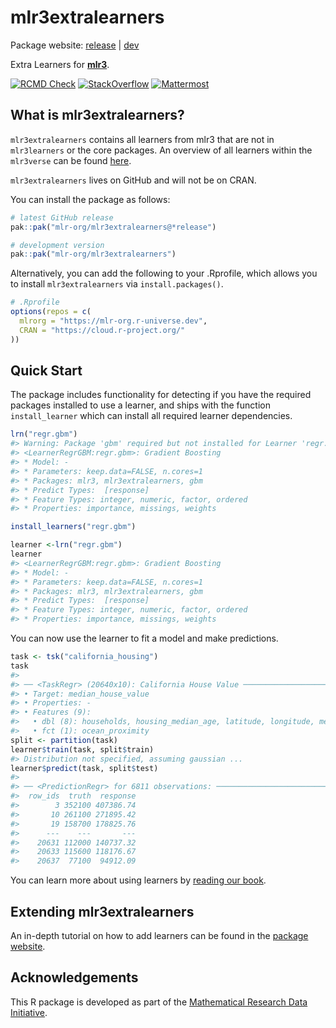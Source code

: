 
# mlr3extralearners

Package website: [release](https://mlr3extralearners.mlr-org.com/) \|
[dev](https://mlr3extralearners.mlr-org.com/dev/)

Extra Learners for **[mlr3](https://github.com/mlr-org/mlr3/)**.

<!-- badges: start -->

[![RCMD
Check](https://github.com/mlr-org/mlr3extralearners/actions/workflows/rcmdcheck.yml/badge.svg)](https://github.com/mlr-org/mlr3extralearners/actions/workflows/rcmdcheck.yml)
[![StackOverflow](https://img.shields.io/badge/stackoverflow-mlr3-orange.svg)](https://stackoverflow.com/questions/tagged/mlr3)
[![Mattermost](https://img.shields.io/badge/chat-mattermost-orange.svg)](https://lmmisld-lmu-stats-slds.srv.mwn.de/mlr_invite/)
<!-- badges: end -->

## What is mlr3extralearners?

`mlr3extralearners` contains all learners from mlr3 that are not in
`mlr3learners` or the core packages. An overview of all learners within
the `mlr3verse` can be found [here](https://mlr-org.com/learners.html).

`mlr3extralearners` lives on GitHub and will not be on CRAN.

You can install the package as follows:

``` r
# latest GitHub release
pak::pak("mlr-org/mlr3extralearners@*release")

# development version
pak::pak("mlr-org/mlr3extralearners")
```

Alternatively, you can add the following to your .Rprofile, which allows
you to install `mlr3extralearners` via `install.packages()`.

``` r
# .Rprofile
options(repos = c(
  mlrorg = "https://mlr-org.r-universe.dev",
  CRAN = "https://cloud.r-project.org/"
))
```

## Quick Start

The package includes functionality for detecting if you have the
required packages installed to use a learner, and ships with the
function `install_learner` which can install all required learner
dependencies.

``` r
lrn("regr.gbm")
#> Warning: Package 'gbm' required but not installed for Learner 'regr.gbm'
#> <LearnerRegrGBM:regr.gbm>: Gradient Boosting
#> * Model: -
#> * Parameters: keep.data=FALSE, n.cores=1
#> * Packages: mlr3, mlr3extralearners, gbm
#> * Predict Types:  [response]
#> * Feature Types: integer, numeric, factor, ordered
#> * Properties: importance, missings, weights

install_learners("regr.gbm")

learner <-lrn("regr.gbm")
learner
#> <LearnerRegrGBM:regr.gbm>: Gradient Boosting
#> * Model: -
#> * Parameters: keep.data=FALSE, n.cores=1
#> * Packages: mlr3, mlr3extralearners, gbm
#> * Predict Types:  [response]
#> * Feature Types: integer, numeric, factor, ordered
#> * Properties: importance, missings, weights
```

You can now use the learner to fit a model and make predictions.

``` r
task <- tsk("california_housing")
task
#> 
#> ── <TaskRegr> (20640x10): California House Value ──────────────────────────────────────────────────────────────────────────────────────────────────────────────────────────────────────────────────────────────────────────────────────────────────────────────────────────────────────────────────────────────────────────────────
#> • Target: median_house_value
#> • Properties: -
#> • Features (9):
#>   • dbl (8): households, housing_median_age, latitude, longitude, median_income, population, total_bedrooms, total_rooms
#>   • fct (1): ocean_proximity
split <- partition(task)
learner$train(task, split$train)
#> Distribution not specified, assuming gaussian ...
learner$predict(task, split$test)
#> 
#> ── <PredictionRegr> for 6811 observations: ────────────────────────────────────────────────────────────────────────────────────────────────────────────────────────────────────────────────────────────────────────────────────────────────────────────────────────────────────────────────────────────────────────────────────────
#>  row_ids  truth  response
#>        3 352100 407386.74
#>       10 261100 271895.42
#>       19 158700 178825.76
#>      ---    ---       ---
#>    20631 112000 140737.32
#>    20633 115600 118176.67
#>    20637  77100  94912.09
```

You can learn more about using learners by [reading our
book](https://mlr3book.mlr-org.com/chapters/chapter1/introduction_and_overview.html#mlr3-by-example).

## Extending mlr3extralearners

An in-depth tutorial on how to add learners can be found in the [package
website](https://mlr3extralearners.mlr-org.com/articles/extending.html).

## Acknowledgements

This R package is developed as part of the [Mathematical Research Data
Initiative](https://www.mardi4nfdi.de/about/mission).
